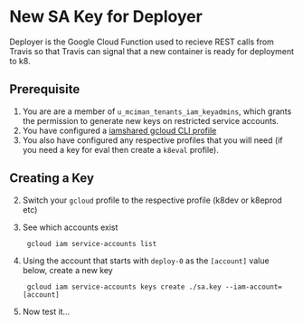 # New SA Key for Deployer
Deployer is the Google Cloud Function used to recieve REST calls from Travis so that Travis can signal that a new container is ready for deployment to k8.

## Prerequisite
1. You are are a member of `u_mciman_tenants_iam_keyadmins`, which grants the permission to generate new keys on restricted service accounts.
1. You have configured a [iamshared gcloud CLI profile](projects-shared.md)
1. You also have configured any respective profiles that you will need (if you need a key for eval then create a `k8eval` profile).

## Creating a Key
2. Switch your `gcloud` profile to the respective profile (k8dev or k8eprod etc)
3. See which accounts exist 

        gcloud iam service-accounts list

1. Using the account that starts with `deploy-0` as the `[account]` value below, create a new key

        gcloud iam service-accounts keys create ./sa.key --iam-account=[account]

1. Now test it...
 